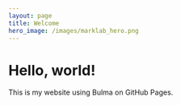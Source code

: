 ```yaml
---
layout: page
title: Welcome
hero_image: /images/marklab_hero.png
---
```


# Hello, world!
This is my website using Bulma on GitHub Pages.
